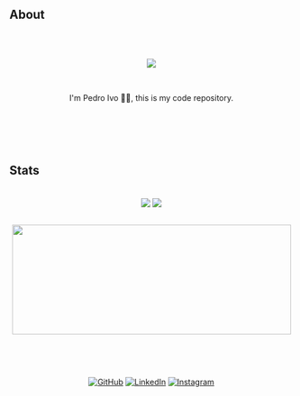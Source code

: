 ## About
\
&nbsp;
<div align="center">
	 <img src="https://readme-typing-svg.herokuapp.com?font=Roboto&size=40&duration=4000&color=00cbf3&center=true&vCenter=true&multiline=true&width=300&height=65&lines=Hello+World+%F0%9F%91%8B">
</div>


&nbsp;
<div align="center">
I'm Pedro Ivo 👨‍💻, this is my code repository.
</div>

&nbsp;

\
&nbsp;

## Stats
<br/>
<div align="center">
	<img src="https://gh-readme.vercel.app/api?username=pedroifg&show_icons=true&include_all_commits=true&count_private=true&count_private=true&hide_border=true&title_color=00cbf3&text_color=00cbf3&icon_color=00cbf3&bg_color=040506&hide_rank=true&line_height=28" align="center" />
	<img src="https://gh-readme.vercel.app/api/top-langs/?username=pedroifg&layout=compact&langs_count=10&hide_border=true&title_color=00cbf3&text_color=00cbf3&icon_color=00cbf3&bg_color=040506&card_width=220" align="center" />
</div>
<br/>

<p align="center">
	<a href="#"><img src="https://github-readme-streak-stats.herokuapp.com?user=pedroifg&hide_border=true&date_format=j%20M%5B%20Y%5D&background=040506&ring=00cbf3&fire=00cbf3&currStreakNum=00cbf3&sideNums=00cbf3&sideLabels=00cbf3&dates=00cbf3&currStreakLabel=00cbf3&stroke=040506" width="495px" height="195px"></a>
</p>
<br/>


&nbsp;
<p align="center">
	<a href="https://github.com/pedroifg"><img src="https://img.shields.io/github/followers/jeanrauwers.svg?label=GitHub&style=social" alt="GitHub"></a>
	<a href="https://www.linkedin.com/in/pedroivogrisi/"><img src="https://img.shields.io/badge/LinkedIn--_.svg?style=social&logo=linkedin" alt="LinkedIn"></a>
	<a href="https://www.instagram.com/pedroivogrisi/"><img src="https://img.shields.io/badge/Instagram-E4405F?style=social&logo=instagram" alt="Instagram"></a>
</p>
